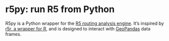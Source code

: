 # r5py: run R5 from Python

R5py is a Python wrapper for the [R5 routing analysis engine](https://github.com/conveyal/r5). It’s inspired by [r5r, a wrapper for R](https://ipeagit.github.io/r5r/), and is designed to interact with [GeoPandas](https://geopandas.org/) data frames.


